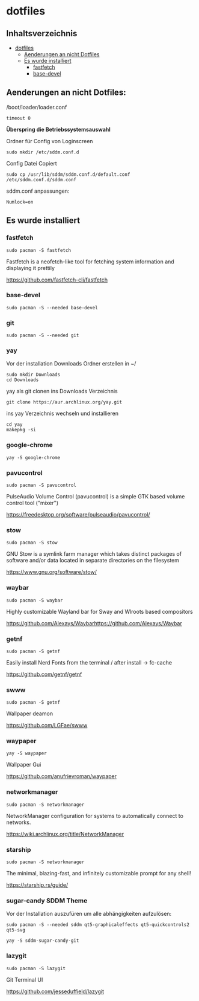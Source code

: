 # dotfiles

## Inhaltsverzeichnis

- [dotfiles](#dotfiles)
  * [Aenderungen an nicht Dotfiles](#Aenderungen-an-nicht-Dotfiles:)
  * [Es wurde installiert](#Es-wurde-installiert)
    + [fastfetch](#fastfetch)
    + [base-devel](#base-devel)

## Aenderungen an nicht Dotfiles:

/boot/loader/loader.conf 

```
timeout 0
```

**Überspring die Betriebssystemsauswahl**

Ordner für Config von Loginscreen

```
sudo mkdir /etc/sddm.conf.d
```

Config Datei Copiert

```
sudo cp /usr/lib/sddm/sddm.conf.d/default.conf /etc/sddm.conf.d/sddm.conf
```

sddm.conf anpassungen:

```
Numlock=on
```

## Es wurde installiert

### fastfetch

```
sudo pacman -S fastfetch
```

Fastfetch is a neofetch-like tool for fetching system information and displaying it prettily

https://github.com/fastfetch-cli/fastfetch

### base-devel

```
sudo pacman -S --needed base-devel
```

### git

```
sudo pacman -S --needed git
```

### yay

Vor der installation Downloads Ordner erstellen in ~/

```
sudo mkdir Downloads
cd Downloads
```

yay als git clonen ins Downloads Verzeichnis

```
git clone https://aur.archlinux.org/yay.git
```

ins yay Verzeichnis wechseln und installieren

```
cd yay
makepkg -si
```

### google-chrome

```
yay -S google-chrome
```

### pavucontrol

```
sudo pacman -S pavucontrol
```

PulseAudio Volume Control (pavucontrol) is a simple GTK based volume control tool ("mixer")

https://freedesktop.org/software/pulseaudio/pavucontrol/

### stow 

```
sudo pacman -S stow
```

GNU Stow is a symlink farm manager which takes distinct packages of software and/or data located in separate directories on the filesystem

https://www.gnu.org/software/stow/

### waybar

```
sudo pacman -S waybar
```

Highly customizable Wayland bar for Sway and Wlroots based compositors

https://github.com/Alexays/Waybarhttps://github.com/Alexays/Waybar

### getnf

```
sudo pacman -S getnf
```

Easily install Nerd Fonts from the terminal / after install -> fc-cache

https://github.com/getnf/getnf

### swww

```
sudo pacman -S getnf
```

Wallpaper deamon

https://github.com/LGFae/swww

### waypaper

```
yay -S waypaper
```

Wallpaper Gui

https://github.com/anufrievroman/waypaper

### networkmanager

```
sudo pacman -S networkmanager
```

NetworkManager configuration for systems to automatically connect to networks.

https://wiki.archlinux.org/title/NetworkManager

### starship

```
sudo pacman -S networkmanager
```

The minimal, blazing-fast, and infinitely customizable prompt for any shell!

https://starship.rs/guide/

### sugar-candy SDDM Theme

Vor der Installation auszufüren um alle abhängigkeiten aufzulösen:

```
sudo pacman -S --needed sddm qt5-graphicaleffects qt5-quickcontrols2 qt5-svg
```

```
yay -S sddm-sugar-candy-git
```

### lazygit

```
sudo pacman -S lazygit
```

Git Terminal UI

https://github.com/jesseduffield/lazygit
